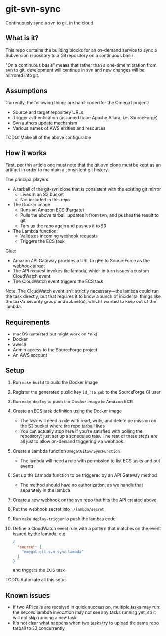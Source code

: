 # git-svn-sync

Continuously sync a svn to git, in the cloud.

## What is it?

This repo contains the building blocks for an on-demand service to sync a
Subversion repository to a Git repository on a continuous basis.

"On a continuous basis" means that rather than a one-time migration from svn to
git, development will continue in svn and new changes will be mirrored into git.

## Assumptions

Currently, the following things are hard-coded for the OmegaT project:

- Source and target repository URLs
- Trigger authentication (assumed to be Apache Allura, i.e. SourceForge)
- Svn authors update mechanism
- Various names of AWS entities and resources

TODO: Make all of the above configurable

## How it works

First, [per this article](https://gist.github.com/amake/4752f5f5169a1a7fb137)
one must note that the git-svn clone must be kept as an artifact in order to
maintain a consistent git history.

The principal players:

- A tarball of the git-svn clone that is consistent with the existing git mirror
  - Lives in an S3 bucket
  - Not included in this repo
- The Docker image:
  - Runs on Amazon ECS (Fargate)
  - Pulls the above tarball, updates it from svn, and pushes the result to git
  - Tars up the repo again and pushes it to S3
- The Lambda function:
  - Validates incoming webhook requests
  - Triggers the ECS task

Glue:

- Amazon API Gateway provides a URL to give to SourceForge as the webhook target
- The API request invokes the lambda, which in turn issues a custom CloudWatch
  event
- The CloudWatch event triggers the ECS task

Note: The CloudWatch event isn't strictly necessary—the lambda could run the
task directly, but that requires it to know a bunch of incidental things like
the task's security group and subnet(s), which I wanted to keep out of the
lambda.

## Requirements

- macOS (untested but might work on *nix)
- Docker
- awscli
- Admin access to the SourceForge project
- An AWS account

## Setup

1. Run `make build` to build the Docker image
2. Register the generated public key `id_rsa.pub` to the SourceForge CI user
3. Run `make deploy` to push the Docker image to Amazon ECR
4. Create an ECS task definition using the Docker image
    - The task will need a role with read, write, and delete permission on the
      S3 bucket where the repo tarball lives
    - You can actually stop here if you're satisfied with polling the
      repository: just set up a scheduled task. The rest of these steps are all
      just to allow on-demand triggering via webhook.
5. Create a Lambda function `OmegatGitSvnSyncFunction`
    - The lambda will need a role with permission to list ECS tasks and put
      events
6. Set up the Lambda function to be triggered by an API Gateway method
    - The method should have no authorization, as we handle that separately in the lambda
7. Create a new webhook on the svn repo that hits the API created above
8. Put the webhook secret into `./lambda/secret`
9. Run `make deploy-trigger` to push the lambda code
10. Define a CloudWatch event rule with a pattern that matches on the event
    issued by the lambda, e.g.

    ```json
    {
      "source": [
        "omegat-git-svn-sync-lambda"
      ]
    }
    ```

    and triggers the ECS task

TODO: Automate all this setup

## Known issues

- If two API calls are received in quick succession, multiple tasks may run: the
  second lambda invocation may not see any tasks running yet, so it will not
  skip running a new task
- It's not clear what happens when two tasks try to upload the same repo tarball
  to S3 concurrently
